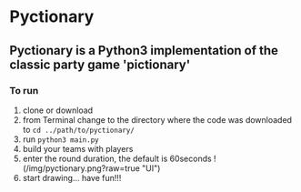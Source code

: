 # Pyctionary

## Pyctionary is a Python3 implementation of the classic party game 'pictionary'

### To run
1. clone or download
2. from Terminal change to the directory where the code was downloaded to 
    `cd ../path/to/pyctionary/`
3. run `python3 main.py`
4. build your teams with players
5. enter the round duration, the default is 60seconds
!(/img/pyctionary.png?raw=true "UI")
6. start drawing... have fun!!!
